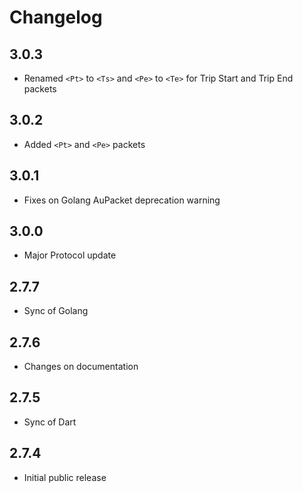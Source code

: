 # Changelog

## 3.0.3

- Renamed `<Pt>` to `<Ts>` and `<Pe>` to `<Te>` for Trip Start and Trip End packets

## 3.0.2

- Added `<Pt>` and `<Pe>` packets

## 3.0.1

- Fixes on Golang AuPacket deprecation warning

## 3.0.0

- Major Protocol update

## 2.7.7

- Sync of Golang

## 2.7.6

- Changes on documentation

## 2.7.5

- Sync of Dart

## 2.7.4

- Initial public release

